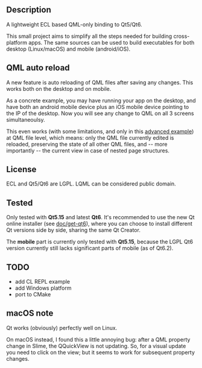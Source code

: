 
Description
-----------

A lightweight ECL based QML-only binding to Qt5/Qt6.

This small project aims to simplify all the steps needed for building
cross-platform apps. The same sources can be used to build executables for both
desktop (Linux/macOS) and mobile (android/iOS).


QML auto reload
---------------

A new feature is auto reloading of QML files after saving any changes. This
works both on the desktop and on mobile.

As a concrete example, you may have running your app on the desktop, and have
both an android mobile device plus an iOS mobile device pointing to the IP of
the desktop. Now you will see any change to QML on all 3 screens
simultaneoulsy.

This even works (with some limitations, and only in this
[advanced example](examples/advanced-qml-auto-reload/)) at QML file level,
which means: only the QML file currently edited is reloaded, preserving the
state of all other QML files, and -- more importantly -- the current view in
case of nested page structures.


License
-------

ECL and Qt5/Qt6 are LGPL.
LQML can be considered public domain.


Tested
------

Only tested with **Qt5.15** and latest **Qt6**. It's recommended to use the new
Qt online installer (see [doc/get-qt6](doc/get-qt6.md)), where you can choose
to install different Qt versions side by side, sharing the same Qt Creator.

The **mobile** part is currently only tested with **Qt5.15**, because the LGPL
Qt6 version currently still lacks significant parts of mobile (as of Qt6.2).


TODO
----

* add CL REPL example
* add Windows platform
* port to CMake


macOS note
----------

Qt works (obviously) perfectly well on Linux.

On macOS instead, I found this a little annoying bug: after a QML property
change in Slime, the QQuickView is not updating. So, for a visual update you
need to click on the view; but it seems to work for subsequent property
changes.

